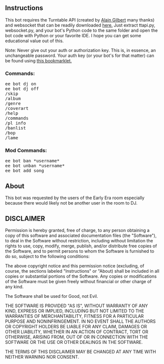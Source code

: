 ## Instructions

This bot requires the Turntable API (created by [Alain Gilbert](https://github.com/alaingilbert) many thanks) and websocket that can be readily downloaded [here.](https://github.com/alaingilbert/Turntable-API/tree/master/python_ttapi) Just extract ttapi.py, websocket.py, and your bot's Python code to the same folder and open the bot code with Python or your favorite IDE. I hope you can get some educational value out of this.

Note: Never give out your auth or authorization key. This is, in essence, an unchangeable password. Your auth key (or your bot's for that matter) can be found using [this bookmarklet.](http://alaingilbert.github.com/Turntable-API/bookmarklet.html)

### Commands:

<pre>
ee bot dj on
ee bot dj off
/skip
/album
/genre
/coverart
/help
/commands
/pl info
/banlist
/bop
/lame
</pre>

### Mod Commands:

<pre>
ee bot ban *username*
ee bot unban *username*
ee bot add song
</pre>

## About

This bot was requested by the users of the Early Era room especially because there would likely not be another user in the room to DJ.

## DISCLAIMER

Permission is hereby granted, free of charge, to any person obtaining a copy of this software and associated documentation files (the "Software"), to deal in the Software without restriction, including without limitation the rights to use, copy, modify, merge, publish, and/or distribute free copies of the Software, and to permit persons to whom the Software is furnished to do so, subject to the following conditions:

The above copyright notice and this permission notice (excluding, of course, the sections labeled "Instructions" or "About) shall be included in all copies or substantial portions of the Software. Any copies or modifications of the Software must be given freely without financial or other charge of any kind.

The Software shall be used for Good, not Evil.

THE SOFTWARE IS PROVIDED "AS IS", WITHOUT WARRANTY OF ANY KIND, EXPRESS OR IMPLIED, INCLUDING BUT NOT LIMITED TO THE WARRANTIES OF MERCHANTABILITY, FITNESS FOR A PARTICULAR PURPOSE AND NONINFRINGEMENT. IN NO EVENT SHALL THE AUTHORS OR COPYRIGHT HOLDERS BE LIABLE FOR ANY CLAIM, DAMAGES OR OTHER LIABILITY, WHETHER IN AN ACTION OF CONTRACT, TORT OR OTHERWISE, ARISING FROM, OUT OF OR IN CONNECTION WITH THE SOFTWARE OR THE USE OR OTHER DEALINGS IN THE SOFTWARE. 

THE TERMS OF THIS DISCLAIMER MAY BE CHANGED AT ANY TIME WITH NEITHER WARNING NOR CONSENT.